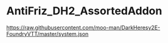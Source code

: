 # AntiFriz_DH2_AssortedAddon
https://raw.githubusercontent.com/moo-man/DarkHeresy2E-FoundryVTT/master/system.json
